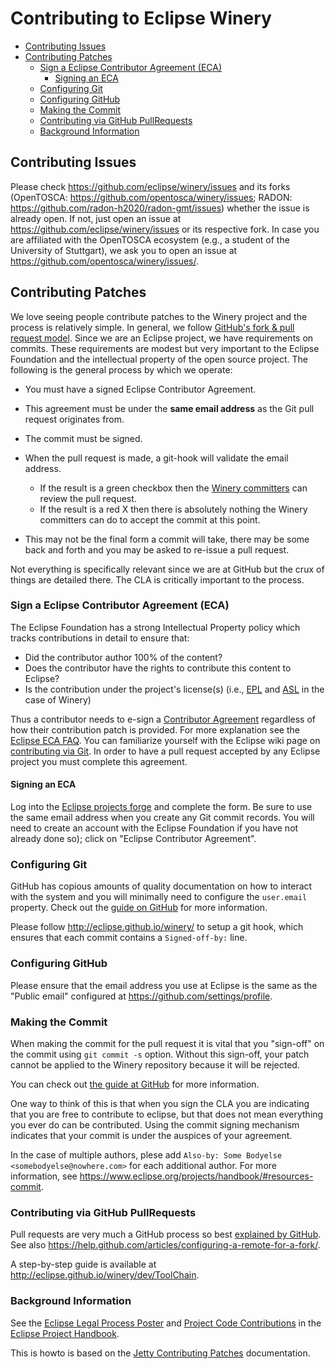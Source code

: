 # Contributing to Eclipse Winery

<!-- toc -->

- [Contributing Issues](#contributing-issues)
- [Contributing Patches](#contributing-patches)
  * [Sign a Eclipse Contributor Agreement (ECA)](#sign-a-eclipse-contributor-agreement-eca)
    + [Signing an ECA](#signing-an-eca)
  * [Configuring Git](#configuring-git)
  * [Configuring GitHub](#configuring-github)
  * [Making the Commit](#making-the-commit)
  * [Contributing via GitHub PullRequests](#contributing-via-github-pullrequests)
  * [Background Information](#background-information)

<!-- tocstop -->

## Contributing Issues

Please check <https://github.com/eclipse/winery/issues> and its forks (OpenTOSCA: <https://github.com/opentosca/winery/issues>; RADON: <https://github.com/radon-h2020/radon-gmt/issues>) whether the issue is already open.
If not, just open an issue at <https://github.com/eclipse/winery/issues> or its respective fork.
In case you are affiliated with the OpenTOSCA ecosystem (e.g., a student of the University of Stuttgart), we ask you to open an issue at <https://github.com/opentosca/winery/issues/>.

## Contributing Patches

We love seeing people contribute patches to the Winery project and the process is relatively simple.
In general, we follow [GitHub's fork & pull request model](https://help.github.com/articles/fork-a-repo/).
Since we are an Eclipse project, we have requirements on commits.
These requirements are modest but very important to the Eclipse Foundation and the intellectual property of the open source project.
The following is the general process by which we operate:

* You must have a signed Eclipse Contributor Agreement.
* This agreement must be under the **same email address** as the Git pull request originates from.
* The commit must be signed.

* When the pull request is made, a git-hook will validate the email address.
  * If the result is a green checkbox then the [Winery committers](http://projects.eclipse.org/projects/soa.winery/who) can review the pull request.
  * If the result is a red X then there is absolutely nothing the Winery committers can do to accept the commit at this point.

* This may not be the final form a commit will take, there may be some back and forth and you may be asked to re-issue a pull request.

Not everything is specifically relevant since we are at GitHub but the crux of things are detailed there.
The CLA is critically important to the process.

### Sign a Eclipse Contributor Agreement (ECA)

The Eclipse Foundation has a strong Intellectual Property policy which tracks contributions in detail to ensure that:

* Did the contributor author 100% of the content?
* Does the contributor have the rights to contribute this content to Eclipse?
* Is the contribution under the project's license(s) (i.e., [EPL] and [ASL] in the case of Winery)

Thus a contributor needs to e-sign a [Contributor Agreement] regardless of how their contribution patch is provided.
For more explanation see the [Eclipse ECA FAQ].
You can familiarize yourself with the Eclipse wiki page on [contributing via Git].
In order to have a pull request accepted by any Eclipse project you must complete this agreement.

#### Signing an ECA

Log into the [Eclipse projects forge] and complete the form.
Be sure to use the same email address when you create any Git commit records.
You will need to create an account with the Eclipse Foundation if you have not already done so); click on "Eclipse Contributor Agreement".

### Configuring Git

GitHub has copious amounts of quality documentation on how to interact with the system and you will minimally need to configure the `user.email` property.
Check out the [guide on GitHub](https://help.github.com/articles/setting-your-email-in-git) for more information.

Please follow <http://eclipse.github.io/winery/> to setup a git hook, which ensures that each commit contains a `Signed-off-by:` line.

### Configuring GitHub

Please ensure that the email address you use at Eclipse is the same as the "Public email" configured at https://github.com/settings/profile.

### Making the Commit

When making the commit for the pull request it is vital that you "sign-off" on the commit using `git commit -s` option.
Without this sign-off, your patch cannot be applied to the Winery repository because it will be rejected.

You can check out [the guide at GitHub](https://help.github.com/articles/signing-tags-using-gpg) for more information.

One way to think of this is that when you sign the CLA you are indicating that you are free to contribute to eclipse, but that does not mean everything you ever do can be contributed.
Using the commit signing mechanism indicates that your commit is under the auspices of your agreement.

In the case of multiple authors, plese add `Also-by: Some Bodyelse <somebodyelse@nowhere.com>` for each additional author.
For more information, see <https://www.eclipse.org/projects/handbook/#resources-commit>.

### Contributing via GitHub PullRequests

Pull requests are very much a GitHub process so best [explained by GitHub](https://help.github.com/articles/creating-a-pull-request-from-a-fork/).
See also <https://help.github.com/articles/configuring-a-remote-for-a-fork/>.

A step-by-step guide is available at <http://eclipse.github.io/winery/dev/ToolChain>.

### Background Information

See the [Eclipse Legal Process Poster](http://eclipse.org/legal/EclipseLegalProcessPoster.pdf) and
[Project Code Contributions](https://www.eclipse.org/projects/handbook/#ip-project-code) in the [Eclipse Project Handbook](https://www.eclipse.org/projects/handbook/).

This is howto is based on the [Jetty Contributing Patches] documentation.

 [Eclipse ECA FAQ]: http://www.eclipse.org/legal/ecafaq.php
 [Contributor Agreement]: http://www.eclipse.org/legal/ECA.php
 [contributing via Git]: http://wiki.eclipse.org/Development_Resources/Contributing_via_Git
 [Eclipse projects forge]: https://projects.eclipse.org/user/login/sso
 [ASL]: http://www.apache.org/licenses/LICENSE-2.0
 [EPL]: https://www.eclipse.org/legal/epl-v20.html
 [Jetty Contributing Patches]: https://www.eclipse.org/jetty/documentation/current/contributing-patches.html
